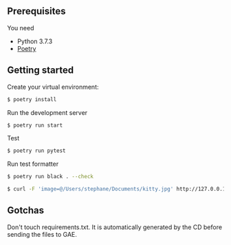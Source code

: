 ## Prerequisites
You need
- Python 3.7.3
- [Poetry](https://python-poetry.org/docs/#installation)
  
## Getting started
Create your virtual environment:
```sh
$ poetry install
```

Run the development server
```sh
$ poetry run start
```

Test
```sh
$ poetry run pytest
```

Run test formatter
```sh
$ poetry run black . --check
```

```sh
$ curl -F 'image=@/Users/stephane/Documents/kitty.jpg' http://127.0.0.1:5000
```

## Gotchas
Don't touch requirements.txt.  It is automatically generated by the CD before sending the files to GAE.